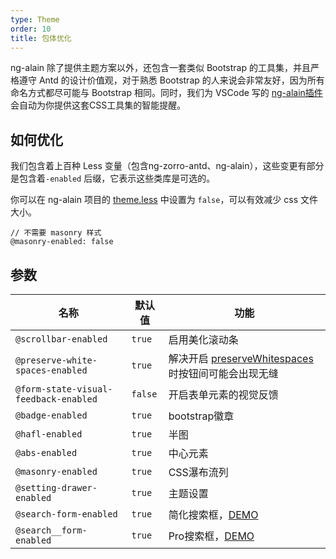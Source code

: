 ```yaml
---
type: Theme
order: 10
title: 包体优化
---
```


ng-alain 除了提供主题方案以外，还包含一套类似 Bootstrap 的工具集，并且严格遵守 Antd 的设计价值观，对于熟悉 Bootstrap 的人来说会非常友好，因为所有命名方式都尽可能与 Bootstrap 相同。同时，我们为 VSCode 写的 [ng-alain插件](https://marketplace.visualstudio.com/items?itemName=cipchk.ng-alain-vscode) 会自动为你提供这套CSS工具集的智能提醒。

## 如何优化

我们包含着上百种 Less 变量（包含ng-zorro-antd、ng-alain），这些变更有部分是包含着`-enabled` 后缀，它表示这些类库是可选的。

你可以在 ng-alain 项目的 [theme.less](https://github.com/ng-alain/ng-alain/blob/master/src/styles/theme.less) 中设置为 `false`，可以有效减少 css 文件大小。

```less
// 不需要 masonry 样式
@masonry-enabled: false
```

## 参数

| 名称 | 默认值 | 功能 |
| --- | --- | --- |
| `@scrollbar-enabled` | `true` | 启用美化滚动条 |
| `@preserve-white-spaces-enabled` | `true` | 解决开启 [preserveWhitespaces](https://angular.io/api/core/Component#preserveWhitespaces) 时按钮间可能会出现无缝 |
| `@form-state-visual-feedback-enabled` | `false` | 开启表单元素的视觉反馈 |
| `@badge-enabled` | `true` | bootstrap徽章 |
| `@hafl-enabled` | `true` | 半图 |
| `@abs-enabled` | `true` | 中心元素 |
| `@masonry-enabled` | `true` | CSS瀑布流列 |
| `@setting-drawer-enabled` | `true` | 主题设置 |
| `@search-form-enabled` | `true` | 简化搜索框，[DEMO](https://ng-alain.surge.sh/) |
| `@search__form-enabled` | `true` | Pro搜索框，[DEMO](https://ng-alain.surge.sh/) |
